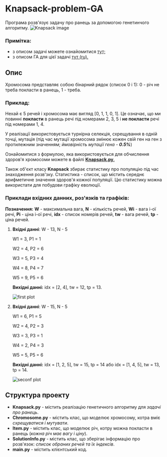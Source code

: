 # Knapsack-problem-GA
Програма розв'язує задачу про ранець за допомогою генетинчого алгоритму.
![Knapsack image](https://upload.wikimedia.org/wikipedia/commons/thumb/f/fd/Knapsack.svg/486px-Knapsack.svg.png)

### Примітка: 
* з описом задачі можете ознайомитися [тут;](https://uk.wikipedia.org/wiki/%D0%97%D0%B0%D0%B4%D0%B0%D1%87%D0%B0_%D0%BF%D0%B0%D0%BA%D1%83%D0%B2%D0%B0%D0%BD%D0%BD%D1%8F_%D1%80%D1%8E%D0%BA%D0%B7%D0%B0%D0%BA%D0%B0)
* з описом ГА для цієї задачі [тут (ru).](https://ru.wikipedia.org/wiki/%D0%97%D0%B0%D0%B4%D0%B0%D1%87%D0%B0_%D0%BE_%D1%80%D0%B0%D0%BD%D1%86%D0%B5#Генетические_алгоритмы)

## Опис
Хромосома представляє собою бінарний рядок (список 0 і 1):
0 - річ не треба покласти в ранець, 1 - треба.

### Приклад: 
Нехай є 5 речей і хромосома має вигляд [0, 1, 1, 0, 1].
Це означає, що ми повинні **покласти** в ранець речі під номерами 2, 3, 5 і **не покласти** речі під номерами 1, 4.

У реалізації використовується турнірна селекція,
схрещування в одній точці, мутація (під час мутації хромосома змінює кожен свій ген на ген з протилежним значенням;
*ймовірність мутації гена - **0.5%***)

Ознайомитися з формулою, яка використовується для обчислення здоров'я хромосоми можете в файлі [**Knapsack.py**.](https://github.com/specialfor/Knapsack-problem-GA/blob/master/Knapsack.py#L82)

Також об'єкт класу **Knapsack** збирає статистику про популяцію під час знаходження розв'зку. 
Статистика - список, що містить середнє арифметичне значення здоров'я кожної популяції.
Цю статистику можна використати для побудови графіку еволюції.

### Приклади вхідних данних, роз'язків та графіків:
**Позначення:** **W** - максимальна вага, **N** - кількість речей, **Wi** - вага і-ої речі, **Pi** - ціна і-ої речі, **idx** - список номерів речей, **tw** - вага речей, **tp** - ціна речей.


1. **Вхідні данні**: W - 13, N - 5

   W1 = 3, P1 = 1

   W2 = 4, P2 = 6

   W3 = 5, P3 = 4

   W4 = 8, P4 = 7

   W5 = 9, P5 = 6

   **Вихідні данні:** idx = [2, 4], tw = 12, tp = 13.
   
   ![first plot](https://i.imgur.com/Vmvnjai.png)

2. **Вхідні данні**: W - 15, N - 5

   W1 = 6, P1 = 5

   W2 = 4, P2 = 3

   W3 = 3, P3 = 1

   W4 = 2, P4 = 3

   W5 = 5, P5 = 6

   **Вихідні данні:** idx = [1, 2, 5], tw = 15, tp = 14 або idx = [1, 4, 5], tw = 13, tp = 14.
  
   ![seconf plot](https://i.imgur.com/th28dft.png)

## Структура проекту
* **Knapsack.py** - містить реалізацію генетичного алгоритму для *задачі про ранець*.
* **Chromosome.py** - містить клас, що моделює хромосому, котра вміє *схрещуватися і мутувати*.
* **Item.py** - містить клас, що моделює річ, котру можна покласти в ранець (*кожна річ має вагу і ціну*).
* **SolutionInfo.py** - містить клас, що зберігає інформацію про розв'язок: *список обраних речей та їх індексів*.
* **main.py** - містить клієнтський код.
